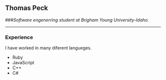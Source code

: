 ## Thomas Peck

###_Software engenerring student at Brigham Young University-Idaho._

---

### Experience

I have worked in many diferent langueges.

  - Ruby
  - JavaScript
  - C++
  - C#


